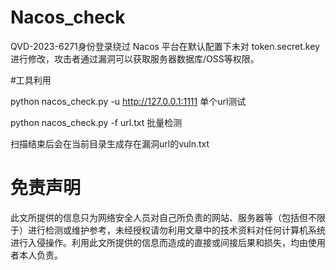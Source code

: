 # Nacos_check
QVD-2023-6271身份登录绕过
Nacos 平台在默认配置下未对 token.secret.key 进行修改，攻击者通过漏洞可以获取服务器数据库/OSS等权限。


#工具利用

python nacos_check.py -u http://127.0.0.1:1111 单个url测试

python nacos_check.py -f url.txt 批量检测

扫描结束后会在当前目录生成存在漏洞url的vuln.txt


# 免责声明
此文所提供的信息只为网络安全人员对自己所负责的网站、服务器等（包括但不限于）进行检测或维护参考，未经授权请勿利用文章中的技术资料对任何计算机系统进行入侵操作。利用此文所提供的信息而造成的直接或间接后果和损失，均由使用者本人负责。
